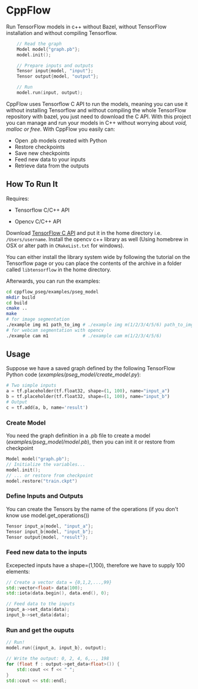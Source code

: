 # CppFlow

Run TensorFlow models in c++ without Bazel, without TensorFlow installation and without compiling Tensorflow.

```c++
    // Read the graph
    Model model{"graph.pb"};
    model.init();

    // Prepare inputs and outputs
    Tensor input{model, "input"};
    Tensor output{model, "output"};

    // Run
    model.run(input, output);
```

CppFlow uses Tensorflow C API to run the models, meaning you can use it without installing Tensorflow and without compiling the whole TensorFlow repository with bazel, you just need to download the C API. With this project you can manage and run your models in C++ without worrying about _void, malloc or free_. With CppFlow you easily can:

-   Open .pb models created with Python
-   Restore checkpoints
-   Save new checkpoints
-   Feed new data to your inputs
-   Retrieve data from the outputs

## How To Run It

Requires:

-   Tensorflow C/C++ API

-   Opencv C/C++ API

Download [TensorFlow C API](https://www.tensorflow.org/install/lang_c) and put it in the home directory i.e. `/Users/username`. Install the opencv c++ library  as well (Using homebrew in OSX or alter path in `CMakeList.txt` for windows).

You can either install the library system wide by following the tutorial on the Tensorflow page or you can place the contents of the archive
in a folder called `libtensorflow` in the home directory.

Afterwards, you can run the examples:

```sh
cd cppflow_pseg/examples/pseg_model
mkdir build
cd build
cmake ..
make
# for image segmentation
./example img m1 path_to_img # ./example img m(1/2/3/4/5/6) path_to_img
# for webcam segmentation with opencv
./example cam m1             # ./example cam m(1/2/3/4/5/6)            
```

## Usage

Suppose we have a saved graph defined by the following TensorFlow Python code (_examples/pseg_model/create_model.py_):

```Python
# Two simple inputs
a = tf.placeholder(tf.float32, shape=(1, 100), name="input_a")
b = tf.placeholder(tf.float32, shape=(1, 100), name="input_b")
# Output
c = tf.add(a, b, name='result')
```

### Create Model

You need the graph definition in a .pb file to create a model (_examples/pseg_model/model.pb_), then you can init it or restore from checkpoint

```c++
Model model("graph.pb");
// Initialize the variables...
model.init();
// ... or restore from checkpoint
model.restore("train.ckpt")
```

### Define Inputs and Outputs

You can create the Tensors by the name of the operations (if you don't know use model.get_operations())

```c++
Tensor input_a{model, "input_a"};
Tensor input_b{model, "input_b"};
Tensor output{model, "result"};
```

### Feed new data to the inputs

Excepected inputs have a shape=(1,100), therefore we have to supply 100 elements:

```c++
// Create a vector data = {0,1,2,...,99}
std::vector<float> data(100);
std::iota(data.begin(), data.end(), 0);

// Feed data to the inputs
input_a->set_data(data);
input_b->set_data(data);
```

### Run and get the ouputs

```c++
// Run!
model.run({input_a, input_b}, output);

// Write the output: 0, 2, 4, 6,.., 198
for (float f : output->get_data<float>()) {
    std::cout << f << " ";
}
std::cout << std::endl;
```
